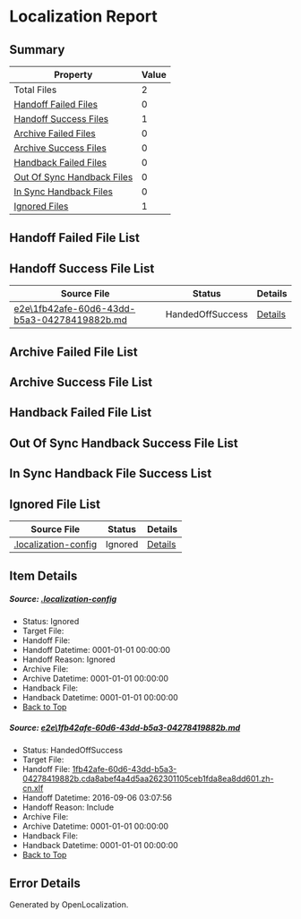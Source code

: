 # <a name='report-top'></a> Localization Report

## Summary
 Property | Value 
 -------- | ----- 
 Total Files | 2
[ Handoff Failed Files ](#handoff-failed-list)| 0
[ Handoff Success Files ](#handoff-success-list)| 1
[ Archive Failed Files ](#archive-failed-list)| 0
[ Archive Success Files ](#archive-success-list)| 0
[ Handback Failed Files ](#handback-failed-list)| 0
[ Out Of Sync Handback Files ](#outofsync-handback-success-list)| 0
[ In Sync Handback Files ](#insync-handback-success-list)| 0
[ Ignored Files ](#ignored-list)| 1

## <a name='handoff-failed-list'></a> Handoff Failed File List

## <a name='handoff-success-list'></a> Handoff Success File List
 Source File | Status | Details 
 ----------- | ------ | ------- 
 [e2e\1fb42afe-60d6-43dd-b5a3-04278419882b.md](https://github.com/OpenLocalizationTestOrg/ol-test0/blob/5c303c7c4b2c7d0ff91e66e6d9b44abef1287f2f/e2e/1fb42afe-60d6-43dd-b5a3-04278419882b.md) | HandedOffSuccess | [Details](#6647ef5e842fe6d4245ee1465f8e4be18f26648d1)

## <a name='archive-failed-list'></a> Archive Failed File List

## <a name='archive-success-list'></a> Archive Success File List

## <a name='handback-failed-list'></a> Handback Failed File List

## <a name='outofsync-handback-success-list'></a> Out Of Sync Handback Success File List

## <a name='insync-handback-success-list'></a> In Sync Handback File Success List

## <a name='ignored-list'></a> Ignored File List
 Source File | Status | Details 
 ----------- | ------ | ------- 
 [.localization-config](https://github.com/OpenLocalizationTestOrg/ol-test0/blob/5c303c7c4b2c7d0ff91e66e6d9b44abef1287f2f/.localization-config) | Ignored | [Details](#3d4f252ac210baf56311d7e97dcc2db10974dbd20)

## Item Details
##### <a name='3d4f252ac210baf56311d7e97dcc2db10974dbd20'></a> Source: [.localization-config](https://github.com/OpenLocalizationTestOrg/ol-test0/blob/5c303c7c4b2c7d0ff91e66e6d9b44abef1287f2f/.localization-config)
* Status: Ignored
* Target File: 
* Handoff File: 
* Handoff Datetime: 0001-01-01 00:00:00
* Handoff Reason: Ignored
* Archive File: 
* Archive Datetime: 0001-01-01 00:00:00
* Handback File: 
* Handback Datetime: 0001-01-01 00:00:00
* [Back to Top](#report-top)

##### <a name='6647ef5e842fe6d4245ee1465f8e4be18f26648d1'></a> Source: [e2e\1fb42afe-60d6-43dd-b5a3-04278419882b.md](https://github.com/OpenLocalizationTestOrg/ol-test0/blob/5c303c7c4b2c7d0ff91e66e6d9b44abef1287f2f/e2e/1fb42afe-60d6-43dd-b5a3-04278419882b.md)
* Status: HandedOffSuccess
* Target File: 
* Handoff File: [1fb42afe-60d6-43dd-b5a3-04278419882b.cda8abef4a4d5aa262301105ceb1fda8ea8dd601.zh-cn.xlf](https://github.com/OpenLocalizationTestOrg/ol-test0-handoff/blob/3f2ae3d0d539410704eed6fdc5188875f69e9b47/ol-handoff/OpenLocalizationTestOrg/ol-test0-zhcn/ci/ht/1fb42afe-60d6-43dd-b5a3-04278419882b.cda8abef4a4d5aa262301105ceb1fda8ea8dd601.zh-cn.xlf)
* Handoff Datetime: 2016-09-06 03:07:56
* Handoff Reason: Include
* Archive File: 
* Archive Datetime: 0001-01-01 00:00:00
* Handback File: 
* Handback Datetime: 0001-01-01 00:00:00
* [Back to Top](#report-top)


## Error Details

Generated by OpenLocalization.
